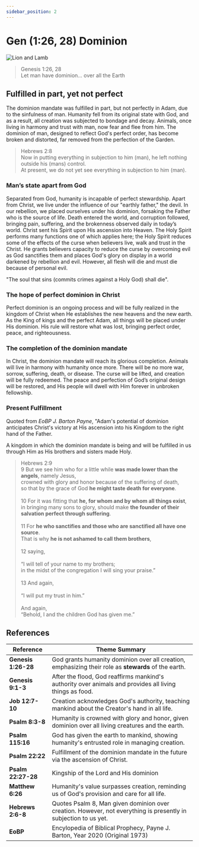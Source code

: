 ```yaml
---
sidebar_position: 2
---
```


# Gen (1:26, 28) Dominion

![Lion and Lamb](./lion-lamb.png)

> Genesis 1:26, 28 \
> Let man have dominion... over all the Earth

## Fulfilled in part, yet not perfect

The dominion mandate was fulfilled in part, but not perfectly in Adam, due to the sinfulness of man.
Humanity fell from its original state with God, and as a result, all creation was subjected to bondage and decay.
Animals, once living in harmony and trust with man, now fear and flee from him.
The dominion of man, designed to reflect God's perfect order, has become broken and distorted, far removed from the perfection of the Garden.

> Hebrews 2:8 \
> Now in putting everything in subjection to him (man), he left nothing outside his (mans) control. \
> At present, we do not yet see everything in subjection to him (man).

### Man’s state apart from God

Separated from God, humanity is incapable of perfect stewardship.
Apart from Christ, we live under the influence of our "earthly father," the devil.
In our rebellion, we placed ourselves under his dominion, forsaking the Father who is the source of life.
Death entered the world, and corruption followed, bringing pain, suffering, and the brokenness observed daily in today’s world.
Christ sent his Spirit upon His ascension into Heaven.
The Holy Spirit performs many functions one of which applies here;
the Holy Spirit reduces some of the effects of the curse when believers live, walk and trust in the Christ.
He grants believers capacity to reduce the curse by overcoming evil as God sanctifies them and places God's glory on display in a world darkened by rebellion and evil.
However, all flesh will die and must die because of personal evil.

"The soul that sins (commits crimes against a Holy God) shall die".

### The hope of perfect dominion in Christ

Perfect dominion is an ongoing process and will be fully realized in the kingdom of Christ when He establishes the new heavens and the new earth. As the King of kings and the perfect Adam, all things will be placed under His dominion. His rule will restore what was lost, bringing perfect order, peace, and righteousness.

### The completion of the dominion mandate

In Christ, the dominion mandate will reach its glorious completion. Animals will live in harmony with humanity once more. There will be no more war, sorrow, suffering, death, or disease. The curse will be lifted, and creation will be fully redeemed. The peace and perfection of God’s original design will be restored, and His people will dwell with Him forever in unbroken fellowship.

### Present Fulfillment

Quoted from _EoBP J. Barton Payne_,
"Adam's potential of dominion anticipates Christ's victory at His ascension into his Kingdom to the right hand of the Father.

A kingdom in which the dominion mandate is being and will be fulfilled in us through Him as His brothers and sisters made Holy.

> Hebrews 2:9 \
> 9 But we see him who for a little while **was made lower than the angels**, namely Jesus, \
> crowned with glory and honor because of the suffering of death, \
> so that by the grace of God **he might taste death for everyone**. \
> \
> 10 For it was fitting that **he, for whom and by whom all things exist**, \
> in bringing many sons to glory, should make **the founder of their salvation perfect through suffering**. \
> \
> 11 For **he who sanctifies and those who are sanctified all have one source**. \
> That is why **he is not ashamed to call them brothers**, \
> \
> 12 saying, \
> \
    “I will tell of your name to my brothers; \
     in the midst of the congregation I will sing your praise.” \
\
13 And again, \
\
 “I will put my trust in him.” \
\
And again, \
 “Behold, I and the children God has given me.”

## References

| **Reference**       | **Theme Summary**                                                                                               |
| ------------------- | --------------------------------------------------------------------------------------------------------------- |
| **Genesis 1:26-28** | God grants humanity dominion over all creation, emphasizing their role as **stewards** of the earth.            |
| **Genesis 9:1-3**   | After the flood, God reaffirms mankind's authority over animals and provides all living things as food.         |
| **Job 12:7-10**     | Creation acknowledges God's authority, teaching mankind about the Creator's hand in all life.                   |
| **Psalm 8:3-8**     | Humanity is crowned with glory and honor, given dominion over all living creatures and the earth.               |
| **Psalm 115:16**    | God has given the earth to mankind, showing humanity's entrusted role in managing creation.                     |
| **Psalm 22:22**     | Fulfillment of the dominion mandate in the future via the ascension of Christ.                                  |
| **Psalm 22:27-28**  | Kingship of the Lord and His dominion                                                                           |
| **Matthew 6:26**    | Humanity's value surpasses creation, reminding us of God's provision and care for all life.                     |
| **Hebrews 2:6-8**   | Quotes Psalm 8, Man given dominion over creation. However, not everything is presently in subjection to us yet. |
| **EoBP**            | Encylopedia of Biblical Prophecy, Payne J. Barton, Year 2020 (Original 1973)                                    |
